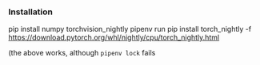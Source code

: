 ### Installation

pip install numpy torchvision_nightly
pipenv run pip install torch_nightly -f https://download.pytorch.org/whl/nightly/cpu/torch_nightly.html

(the above works, although `pipenv lock` fails